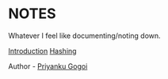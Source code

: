 # NOTES
Whatever I feel like documenting/noting down.

[Introduction](./introduction.md)
[Hashing](./hashing.md)

Author - [Priyanku Gogoi](https://github.com/ppriyankuu/)
